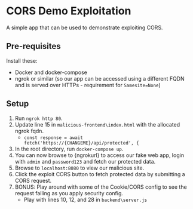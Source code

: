 # CORS Demo Exploitation

A simple app that can be used to demonstrate exploiting CORS.

## Pre-requisites
Install these:
* Docker and docker-compose
* ngrok or similar (so our app can be accessed using a different FQDN and is served over HTTPs - requirement for `Samesite=None`)

## Setup
1. Run `ngrok http 80`.
2. Update line 15 in `malicious-frontend\index.html` with the allocated ngrok fqdn.
    * `const response = await fetch('https://{CHANGEME}/api/protected', {`
3. In the root directory, run `docker-compose up`.
4. You can now browse to {ngrokurl} to access our fake web app, login with `admin` and `password123` and fetch our protected data.
5. Browse to `localhost:8080` to view our malicious site.
6. Click the exploit CORS button to fetch protected data by submitting a CORS request.
7. BONUS: Play around with some of the Cookie/CORS config to see the request failing as you apply security config.
    * Play with lines 10, 12, and 28 in `backend\server.js`